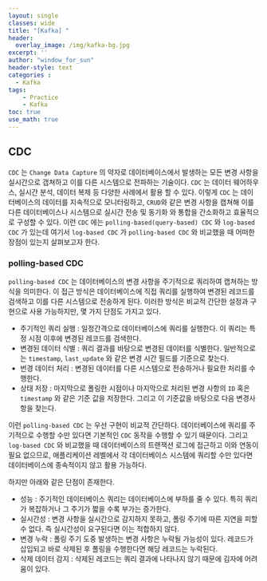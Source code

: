 ```yaml
--- 
layout: single
classes: wide
title: "[Kafka] "
header:
  overlay_image: /img/kafka-bg.jpg
excerpt: ''
author: "window_for_sun"
header-style: text
categories :
  - Kafka
tags:
    - Practice
    - Kafka
toc: true
use_math: true
---  
```


## CDC
`CDC` 는 `Change Data Capture` 의 약자로 데이터베이스에서 발생하는 모든 변경 사항을 실시간으로 갭쳐하고 이를 다른 시스템으로 전파하는 기술이다. 
`CDC` 는 데이터 웨어하우스, 실시간 분석, 데이터 복제 등 다양한 사례에서 활용 할 수 있다. 
이렇게 `CDC` 는 데이터베이스의 데이터를 지속적으로 모니터링하고, 
`CRUD`와 같은 변경 사항을 캡쳐해 이를 다른 데이터베이스나 시스템으로 실시간 전송 및 동기화 와 통합을 간소화하고 효율적으로 구성할 수 있다. 
이런 `CDC` 에는 `polling-based(query-based) CDC` 와 `log-based CDC` 가 있는데 여기서 `log-based CDC` 가 `polling-based CDC` 와 
비교했을 때 어떠한 장점이 있는지 살펴보고자 한다.  

### polling-based CDC
`polling-based CDC` 는 데이터베이스의 변경 사항을 주기적으로 쿼리하여 캡쳐하는 방식을 의미한다. 
이 접근 방식은 데이터베이스에 직접 쿼리를 실행하여 변경된 레코드를 검색하고 이를 다른 시스템으로 전송하게 된다. 
이러한 방식은 비교적 간단한 설정과 구현으로 사용 가능하지만, 
몇 가지 단점도 가지고 있다.  

- 주기적인 쿼리 실행 : 일정간격으로 데이터베이스에 쿼리를 실행한다. 이 쿼리는 특정 시점 이후에 변경된 레코드를 검색한다. 
- 변경된 데이터 식별 : 쿼리 결과를 바탕으로 변경된 데이터를 식별한다. 일반적으로는 `timestamp`, `last_update` 와 같은 변경 시간 필드를 기준으로 찾는다. 
- 번경 데이터 처리 : 변경된 데이터를 다른 시스템으로 전송하거나 필요한 처리를 수행한다. 
- 상태 저장 : 마지막으로 폴링한 시점이나 마지막으로 처리된 변경 사항의 `ID` 혹은 `timestamp` 와 같은 기준 값을 저장한다. 그리고 이 기준값을 바탕으로 다음 변경사항을 찾는다. 

이런 `polling-based CDC` 는 우선 구현이 비교적 간단하다. 
데이터베이스에 쿼리를 주기적으로 수행할 수만 있다면 기본적인 `CDC` 동작을 수행할 수 있기 때문이다. 
그리고 `log-based CDC` 와 비교했을 때 데이터베이스의 트랜잭션 로그에 접근하고 이와 연동이 필요 없으므로, 
애플리케이션 레벨에서 각 데이터베이스 시스템에 쿼리할 수만 있다면 데이터베이스에 종속적이지 않고 활용 가능하다.  

하지만 아래와 같은 단점이 존재한다. 

- 성능 : 주기적인 데이터베이스 쿼리는 데이터베이스에 부하를 줄 수 있다. 특히 쿼리가 복잡하거나 그 주기가 짧을 수록 부가는 증가한다. 
- 실시간성 : 변경 사항을 실시간으로 감지하지 못하고, 폴링 주기에 따른 지연을 피할 수 없다. 즉 실시간성이 요구된다면 이는 적합하지 않다. 
- 변경 누락 : 폴링 주기 도중 발생하는 변경 사항은 누락될 가능성이 있다. 레코드가 삽입되고 바로 삭제된 후 폴링을 수행한다면 해당 레코드는 누락된다. 
- 삭제 데이터 감지 : 삭제된 레코드는 쿼리 결과에 나타나지 않기 때문에 김자에 어려움이 있다. 
